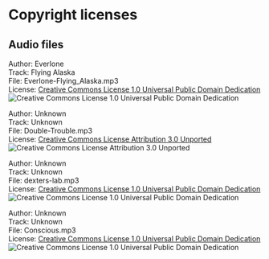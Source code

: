 # Copyright licenses

## Audio files

Author: Everlone<br/>
Track: Flying Alaska<br/>
File: Everlone-Flying_Alaska.mp3<br/>
License: [Creative Commons License 1.0 Universal Public Domain Dedication](https://creativecommons.org/publicdomain/zero/1.0/)<br/>
![Creative Commons License 1.0 Universal Public Domain Dedication](https://i.creativecommons.org/p/zero/1.0/88x31.png)<br/>

Author: Unknown<br/>
Track: Unknown<br/>
File: Double-Trouble.mp3<br/>
License: [Creative Commons License Attribution 3.0 Unported](https://creativecommons.org/licenses/by/3.0/)<br/>
![Creative Commons License Attribution 3.0 Unported](https://i.creativecommons.org/l/by/4.0/88x31.png)<br/>

Author: Unknown<br/>
Track: Unknown<br/>
File: dexters-lab.mp3<br/>
License: [Creative Commons License 1.0 Universal Public Domain Dedication](https://creativecommons.org/publicdomain/zero/1.0/)<br/>
![Creative Commons License 1.0 Universal Public Domain Dedication](https://i.creativecommons.org/p/zero/1.0/88x31.png)<br/>

Author: Unknown<br/>
Track: Unknown<br/>
File: Conscious.mp3<br/>
License: [Creative Commons License 1.0 Universal Public Domain Dedication](https://creativecommons.org/publicdomain/zero/1.0/)<br/>
![Creative Commons License 1.0 Universal Public Domain Dedication](https://i.creativecommons.org/p/zero/1.0/88x31.png)<br/>